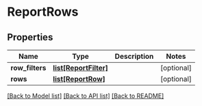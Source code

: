 # ReportRows

## Properties
Name | Type | Description | Notes
------------ | ------------- | ------------- | -------------
**row_filters** | [**list[ReportFilter]**](ReportFilter.md) |  | [optional] 
**rows** | [**list[ReportRow]**](ReportRow.md) |  | [optional] 

[[Back to Model list]](../README.md#documentation-for-models) [[Back to API list]](../README.md#documentation-for-api-endpoints) [[Back to README]](../README.md)

